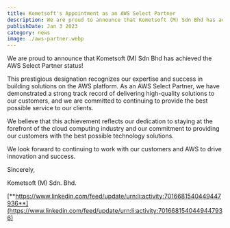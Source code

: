```yaml
---
title: Kometsoft's Appointment as an AWS Select Partner
description: We are proud to announce that Kometsoft (M) Sdn Bhd has achieved the AWS Select Partner status!
publishDate: Jan 3 2023
category: news
image: ./aws-partner.webp
---
```


We are proud to announce that Kometsoft (M) Sdn Bhd has achieved the AWS Select Partner status!

This prestigious designation recognizes our expertise and success in building solutions on the AWS platform. As an AWS Select Partner, we have demonstrated a strong track record of delivering high-quality solutions to our customers, and we are committed to continuing to provide the best possible service to our clients.

We believe that this achievement reflects our dedication to staying at the forefront of the cloud computing industry and our commitment to providing our customers with the best possible technology solutions.

We look forward to continuing to work with our customers and AWS to drive innovation and success.

Sincerely,

Kometsoft (M) Sdn. Bhd.

[**https://www.linkedin.com/feed/update/urn:li:activity:7016681540449447936**](https://www.linkedin.com/feed/update/urn:li:activity:7016681540449447936)
